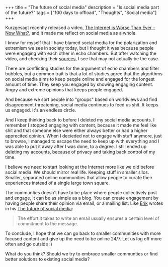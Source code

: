 +++
title = "The future of social media"
description = "Is social media part of the future?"
tags = ["100 days to offload", "Thoughts", "Social media"]
+++

Kurzgesagt recently released a video, [The Internet is Worse Than Ever – Now
What?][video], and it made me reflect on social media as a whole.

I know for myself that I have blamed social media for the polarization and
extremism we see in society today, but I thought it was because people were
engaging with each other in echo chambers. But after watching the video, and
checking their [sources][sources], I see that may not actually be the case.

[video]: https://www.youtube.com/watch?v=fuFlMtZmvY0
[sources]: https://sites.google.com/view/sources-why-we-hate-each-other/

There are conflicting studies for the argument of echo chambers and filter
bubbles, but a common trait is that a lot of studies agree that the algorithms
on social media aims to keep people online and engaged for the longest amount of
time. They keep you engaged by showing engaging content. Angry and extreme
opinions that keeps people engaged.

And because we sort people into "groups" based on worldviews and find
disagreement threatening, social media continues to feed us shit. It keeps us
engaged. It's an endless circle.

And I keep thinking back to before I deleted my social media accounts. I
remember I stopped engaging with content, because it made me feel like shit and
that someone else were either always better or had a higher apprecited opinion.
When I decieded not to engage with stuff anymore, just to browse, I managed to
escape the need to keep up with everything and I was able to put it away after I
was done, to a degree. I still ended up deleting my accounts, because of privacy
and taking back control of my time.

I believe we need to start looking at the Internet more like we did before
social media. We should mirror real life. Keeping stuff in smaller silos.
Smaller, separated online communities that allow people to curate their
experiences instead of a single large town square.

The communties doesn't have to be place where people collectively post and
engage, it can be as simple as a blog. You can create engagement by having
people share their opinion via email, or a mailing list. Like [Erik][erik]
wrotes in his [The future of social media][erik_post]:

> The effort it takes to write an email usually ensures a certain level of
> commitment to the message.

[erik]: https://erikjohannes.no/
[erik_post]: https://erikjohannes.no/posts/20231119-the-future-of-social-media/

To conclude, I hope that we can go back to smaller communities with more focused
content and give up the need to be online 24/7. Let us log off more often and go
outside :)

What do you think? Should we try to embrace smaller communties or find better
solutions to existing social media?
